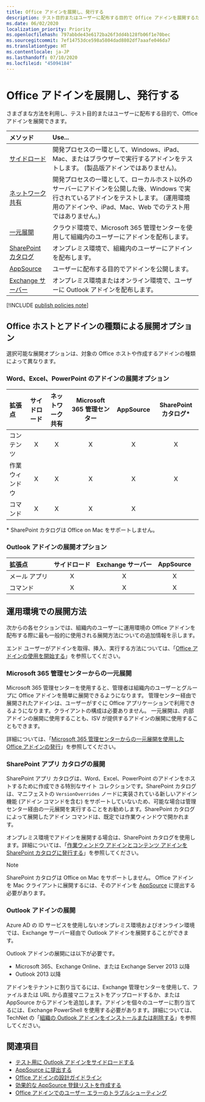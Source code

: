 ```yaml
---
title: Office アドインを展開し、発行する
description: テスト目的またはユーザーに配布する目的で Office アドインを展開するための方法とオプション。
ms.date: 06/02/2020
localization_priority: Priority
ms.openlocfilehash: 797abbde43e6172ba26f3dd4b128fb06f1e70bec
ms.sourcegitcommit: 7ef14753dce598a5804dad8802df7aaafe046da7
ms.translationtype: HT
ms.contentlocale: ja-JP
ms.lasthandoff: 07/10/2020
ms.locfileid: "45094184"
---
```

# <a name="deploy-and-publish-office-add-ins"></a>Office アドインを展開し、発行する

さまざまな方法を利用し、テスト目的またはユーザーに配布する目的で、Office アドインを展開できます。

|**メソッド**|**Use...**|
|:---------|:------------|
|[サイドロード](../testing/test-debug-office-add-ins.md#sideload-an-office-add-in-for-testing)|開発プロセスの一環として、Windows、iPad、Mac、またはブラウザーで実行するアドインをテストします。 (製品版アドインではありません)。|
|[ネットワーク共有](../testing/create-a-network-shared-folder-catalog-for-task-pane-and-content-add-ins.md)|開発プロセスの一環として、ローカルホスト以外のサーバーにアドインを公開した後、Windows で実行されているアドインをテストします。 (運用環境用のアドインや、iPad、Mac、Web でのテスト用ではありません。)|
|[一元展開](centralized-deployment.md)|クラウド環境で、Microsoft 365 管理センターを使用して組織内のユーザーにアドインを配布します。|
|[SharePoint カタログ](publish-task-pane-and-content-add-ins-to-an-add-in-catalog.md)|オンプレミス環境で、組織内のユーザーにアドインを配布します。|
|[AppSource](/office/dev/store/submit-to-appsource-via-partner-center)|ユーザーに配布する目的でアドインを公開します。|
|[Exchange サーバー](#outlook-add-in-deployment)|オンプレミス環境またはオンライン環境で、ユーザーに Outlook アドインを配布します。|

[!INCLUDE [publish policies note](../includes/note-publish-policies.md)]

## <a name="deployment-options-by-office-host-and-add-in-type"></a>Office ホストとアドインの種類による展開オプション

選択可能な展開オプションは、対象の Office ホストや作成するアドインの種類によって異なります。

### <a name="deployment-options-for-word-excel-and-powerpoint-add-ins"></a>Word、Excel、PowerPoint のアドインの展開オプション

| 拡張点 | サイドロード | ネットワーク共有 | Microsoft 365 管理センター |AppSource   | SharePoint カタログ\* |
|:----------------|:-----------:|:-------------:|:-----------------------:|:----------:|:--------------------:|
| コンテンツ         | X           | X             | X                       | X          | X                    |
| 作業ウィンドウ       | X           | X             | X                       | X          | X                    |
| コマンド         | X           | X             | X                       | X          |                      |

&#42; SharePoint カタログは Office on Mac をサポートしません。

### <a name="deployment-options-for-outlook-add-ins"></a>Outlook アドインの展開オプション

| 拡張点 | サイドロード | Exchange サーバー | AppSource    |
|:----------------|:-----------:|:---------------:|:------------:|
| メール アプリ        | X           | X               | X            |
| コマンド         | X           | X               | X            |

## <a name="production-deployment-methods"></a>運用環境での展開方法

次からの各セクションでは、組織内のユーザーに運用環境の Office アドインを配布する際に最も一般的に使用される展開方法についての追加情報を示します。

エンド ユーザーがアドインを取得、挿入、実行する方法については、「[Office アドインの使用を開始する](https://support.office.com/article/start-using-your-office-add-in-82e665c4-6700-4b56-a3f3-ef5441996862)」を参照してください。

### <a name="centralized-deployment-via-the-microsoft-365-admin-center"></a>Microsoft 365 管理センターからの一元展開

Microsoft 365 管理センターを使用すると、管理者は組織内のユーザーとグループに Office アドインを簡単に展開できるようになります。 管理センター経由で展開されたアドインは、ユーザーがすぐに Office アプリケーションで利用できるようになります。クライアントの構成は必要ありません。 一元展開は、内部アドインの展開に使用することも、ISV が提供するアドインの展開に使用することもできます。

詳細については、「[Microsoft 365 管理センターからの一元展開を使用した Office アドインの発行](centralized-deployment.md)」を参照してください。

### <a name="sharepoint-app-catalog-deployment"></a>SharePoint アプリ カタログの展開

SharePoint アプリ カタログは、Word、Excel、PowerPoint のアドインをホストするために作成できる特別なサイト コレクションです。SharePoint カタログは、マニフェストの `VersionOverrides` ノードに実装されている新しいアドイン機能 (アドイン コマンドを含む) をサポートしていないため、可能な場合は管理センター経由の一元展開を実行することをお勧めします。SharePoint カタログによって展開したアドイン コマンドは、既定では作業ウィンドウで開かれます。

オンプレミス環境でアドインを展開する場合は、SharePoint カタログを使用します。詳細については、「[作業ウィンドウ アドインとコンテンツ アドインを SharePoint カタログに発行する](publish-task-pane-and-content-add-ins-to-an-add-in-catalog.md)」を参照してください。

> [!NOTE]
> SharePoint カタログは Office on Mac をサポートしません。 Office アドインを Mac クライアントに展開するには、そのアドインを [AppSource](/office/dev/store/submit-to-the-office-store) に提出する必要があります。

### <a name="outlook-add-in-deployment"></a>Outlook アドインの展開

Azure AD の ID サービスを使用しないオンプレミス環境およびオンライン環境では、Exchange サーバー経由で Outlook アドインを展開することができます。

Outlook アドインの展開には以下が必要です。

- Microsoft 365、Exchange Online、または Exchange Server 2013 以降
- Outlook 2013 以降

アドインをテナントに割り当てるには、Exchange 管理センターを使用して、ファイルまたは URL から直接マニフェストをアップロードするか、または AppSource からアドインを追加します。アドインを個々のユーザーに割り当てるには、Exchange PowerShell を使用する必要があります。詳細については、TechNet の「[組織の Outlook アドインをインストールまたは削除する](https://technet.microsoft.com/library/jj943752(v=exchg.150).aspx)」を参照してください。

## <a name="see-also"></a>関連項目

- [テスト用に Outlook アドインをサイドロードする](../testing/create-a-network-shared-folder-catalog-for-task-pane-and-content-add-ins.md)
- [AppSource に提出する][AppSource]
- [Office アドインの設計ガイドライン](../design/add-in-design.md)
- [効果的な AppSource 登録リストを作成する](/office/dev/store/create-effective-office-store-listings)
- [Office アドインでのユーザー エラーのトラブルシューティング](../testing/testing-and-troubleshooting.md)

[AppSource]: /office/dev/store/submit-to-appsource-via-partner-center
[Office Add-in host and platform availability]: ../overview/office-add-in-availability
